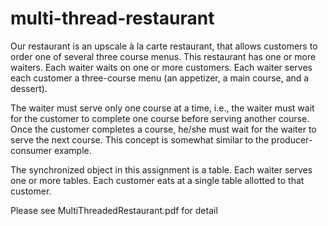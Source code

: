 # multi-thread-restaurant

Our restaurant is an upscale à la carte restaurant, that allows customers to order one of several three
course menus. This restaurant has one or more waiters. Each waiter waits on one or more customers. Each
waiter serves each customer a three-course menu (an appetizer, a main course, and a dessert).

The waiter must serve only one course at a time, i.e., the waiter must wait for the customer to complete
one course before serving another course. Once the customer completes a course, he/she must wait for the
waiter to serve the next course. This concept is somewhat similar to the producer-consumer example.

The synchronized object in this assignment is a table. Each waiter serves one or more tables. Each customer
eats at a single table allotted to that customer.

Please see MultiThreadedRestaurant.pdf for detail

